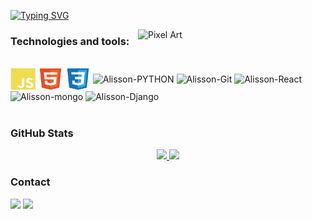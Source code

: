 [![Typing SVG](https://readme-typing-svg.demolab.com?font=Fira+Code&pause=1000&color=6793F7&width=435&lines=Hi%2C+everyone!+I'm+Alisson+Amorim.;Welcome+to+my+Github+profile!+)](https://git.io/typing-svg)

<img src="https://th.bing.com/th/id/R.97f6f535fae594fde1d65eed4a22c493?rik=2ja4RwQe9%2f9XJQ&riu=http%3a%2f%2f49.media.tumblr.com%2f5acd3ac96ec39cc02384f373dbec1af3%2ftumblr_o0650ejtaK1qhmypro5_1280.gif&ehk=LCQW38dQJSN1jsl5a%2bVvWSQxutusC6tpYAUdf3FVPFs%3d&risl=&pid=ImgRaw&r=0" alt="Pixel Art" align="right" width="300">

### Technologies and tools:

<div style="display: inline_block"><br>
  <img align="center" alt="Alisson-Js" height="35" width="40" src="https://raw.githubusercontent.com/devicons/devicon/master/icons/javascript/javascript-plain.svg">
  <img align="center" alt="Alisson-HTML" height="35" width="40" src="https://raw.githubusercontent.com/devicons/devicon/master/icons/html5/html5-original.svg">
  <img align="center" alt="Alisson-CSS" height="35" width="40" src="https://raw.githubusercontent.com/devicons/devicon/master/icons/css3/css3-original.svg">
  <img align="center" alt="Alisson-PYTHON" height="35" width="40" src="https://cdn.jsdelivr.net/gh/devicons/devicon@latest/icons/python/python-original.svg">
  <img align="center" alt="Alisson-Git" height="35" width="40" src="https://cdn.jsdelivr.net/gh/devicons/devicon/icons/git/git-original.svg">
  <img align="center" alt="Alisson-React" height="35" width="40" src="https://cdn.jsdelivr.net/gh/devicons/devicon@latest/icons/react/react-original.svg">
  <img align="center" alt="Alisson-mongo" height="35" width="40" src="https://cdn.jsdelivr.net/gh/devicons/devicon@latest/icons/mongodb/mongodb-original.svg">
  <img align="center" alt="Alisson-Django" height="35" width="40" src="https://cdn.jsdelivr.net/gh/devicons/devicon@latest/icons/django/django-plain.svg">
  
</div><br>

### GitHub Stats

<div align="center">
  <a href="https://github.com/alissonamorim2004">
    <img height="180em" src="https://github-readme-stats.vercel.app/api?username=alissonamorim2004&show_icons=true&theme=radical&include_all_commits=true&count_private=true"/>
    <img height="180em" src="https://github-readme-stats.vercel.app/api/top-langs/?username=alissonamorim2004&layout=compact&langs_count=7&theme=radical"/>
  </a>
</div>

    
### Contact

<div> 
  <a href="https://www.linkedin.com/in/alisson-amorim-" target="_blank"><img src="https://img.shields.io/badge/-LinkedIn-%230077B5?style=for-the-badge&logo=linkedin&logoColor=white" target="_blank"></a> 
  <a href="mailto:alissonamorim2004@gmail.com"><img src="https://img.shields.io/badge/-Gmail-%23333?style=for-the-badge&logo=gmail&logoColor=white" target="_blank"></a>
</div>

